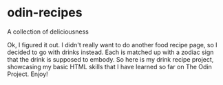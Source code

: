 # odin-recipes
A collection of deliciousness

Ok, I figured it out. I didn't really want to do another food recipe page, so I decided to go with drinks instead. Each is matched up with a zodiac sign that the drink is supposed to embody. So here is my drink recipe project, showcasing my basic HTML skills that I have learned so far on The Odin Project. Enjoy!